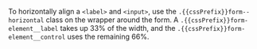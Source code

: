 To horizontally align a `<label>` and `<input>`, use the `.{{cssPrefix}}form--horizontal` class on the wrapper around the form. A `.{{cssPrefix}}form-element__label` takes up 33% of the width, and the `.{{cssPrefix}}form-element__control` uses the remaining 66%.